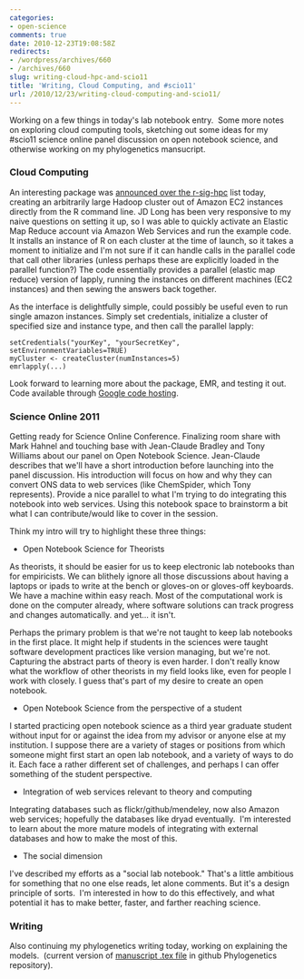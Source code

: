 ```yaml
---
categories:
- open-science
comments: true
date: 2010-12-23T19:08:58Z
redirects:
- /wordpress/archives/660
- /archives/660
slug: writing-cloud-hpc-and-scio11
title: 'Writing, Cloud Computing, and #scio11'
url: /2010/12/23/writing-cloud-computing-and-scio11/
---
```


Working on a few things in today's lab notebook entry.  Some more notes on exploring cloud computing tools, sketching out some ideas for my #scio11 science online panel discussion on open notebook science, and otherwise working on my phylogenetics mansucript.


### Cloud Computing


An interesting package was [announced over the r-sig-hpc](https://stat.ethz.ch/pipermail/r-sig-hpc/2010-December/000877.html) list today, creating an arbitrarily large Hadoop cluster out of Amazon EC2 instances directly from the R command line.  JD Long has been very responsive to my naive questions on setting it up, so I was able to quickly activate an Elastic Map Reduce account via Amazon Web Services and run the example code.  It installs an instance of R on each cluster at the time of launch, so it takes a moment to initialize and I'm not sure if it can handle calls in the parallel code that call other libraries (unless perhaps these are explicitly loaded in the parallel function?)  The code essentially provides a parallel (elastic map reduce) version of lapply, running the instances on different machines (EC2 instances) and then sewing the answers back together.

As the interface is delightfully simple, could possibly be useful even to run single amazon instances.  Simply set credentials, initialize a cluster of specified size and instance type, and then call the parallel lapply:

    
    setCredentials("yourKey", "yourSecretKey", setEnvironmentVariables=TRUE)
    myCluster <- createCluster(numInstances=5)
    emrlapply(...)
    


Look forward to learning more about the package, EMR, and testing it out.  Code available through [Google code hosting](http://code.google.com/p/segue/).


### Science Online 2011


Getting ready for Science Online Conference.  Finalizing room share with Mark Hahnel and touching base with Jean-Claude Bradley and Tony Williams about our panel on Open Notebook Science.  Jean-Claude describes that we'll have a short introduction before launching into the panel discussion.  His introduction will focus on how and why they can convert ONS data to web services (like ChemSpider, which Tony represents).  Provide a nice parallel to what I'm trying to do integrating this notebook into web services.  Using this notebook space to brainstorm a bit what I can contribute/would like to cover in the session.

Think my intro will try to highlight these three things:
	
* Open Notebook Science for Theorists

As theorists, it should be easier for us to keep electronic lab notebooks than for empiricists.  We can blithely ignore all those discussions about having a laptops or ipads to write at the bench or gloves-on or gloves-off keyboards.  We have a machine within easy reach.  Most of the computational work is done on the computer already, where software solutions can track progress and changes automatically.  and yet... it isn't.

Perhaps the primary problem is that we're not taught to keep lab notebooks in the first place.  It might help if students in the sciences were taught software development practices like version managing, but we're not.  Capturing the abstract parts of theory is even harder.  I don't really know what the workflow of other theorists in my field looks like, even for people I work with closely.  I guess that's part of my desire to create an open notebook.
	
* Open Notebook Science from the perspective of a student

I started practicing open notebook science as a third year graduate student without input for or against the idea from my advisor or anyone else at my institution.  I suppose there are a variety of stages or positions from which someone might first start an open lab notebook, and a variety of ways to do it.  Each face a rather different set of challenges, and perhaps I can offer something of the student perspective.
	
* Integration of web services relevant to theory and computing

Integrating databases such as flickr/github/mendeley,  now also Amazon web services; hopefully the databases like dryad eventually.  I'm interested to learn about the more mature models of integrating with external databases and how to make the most of this.
	
* The social dimension

I've described my efforts as a "social lab notebook."  That's a little ambitious for something that no one else reads, let alone comments.  But it's a design principle of sorts.  I'm interested in how to do this effectively, and what potential it has to make better, faster, and farther reaching science.


### Writing


Also continuing my phylogenetics writing today, working on explaining the models.  (current version of [manuscript .tex file](https://github.com/cboettig/Comparative-Phylogenetics/commit/53df70adad4e5c39e3a6caa7ed5684c6c036d32e#diff-0) in github Phylogenetics repository).
